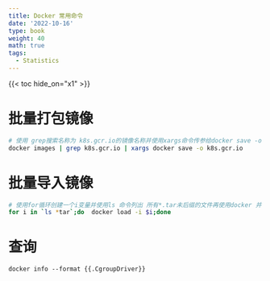 ```yaml
---
title: Docker 常用命令
date: '2022-10-16'
type: book
weight: 40
math: true
tags:
  - Statistics
---
```


{{< toc hide_on="x1" >}}

# 批量打包镜像
```bash
# 使用 grep搜索名称为 k8s.gcr.io的镜像名称并使用xargs命令传参给docker save -o 并打包    
docker images | grep k8s.gcr.io | xargs docker save -o k8s.gcr.io
```
# 批量导入镜像
```bash
# 使用for循环创建一个i变量并使用ls 命令列出 所有*.tar未后缀的文件再使用docker 并引用$i变量导入
for i in `ls *tar`;do  docker load -i $i;done
```
# 查询
`docker info --format {{.CgroupDriver}} `
